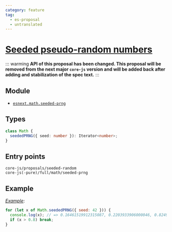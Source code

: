 ```yaml
---
category: feature
tag:
  - es-proposal
  - untranslated
---
```


# [Seeded pseudo-random numbers](https://github.com/tc39/proposal-seeded-random)

::: warming
**API of this proposal has been changed. This proposal will be removed from the next major `core-js` version and will be added back after adding and stabilization of the spec text.**
:::

## Module

- [`esnext.math.seeded-prng`](https://github.com/zloirock/core-js/blob/master/packages/core-js/modules/esnext.math.seeded-prng.js)

## Types

```ts
class Math {
  seededPRNG({ seed: number }): Iterator<number>;
}
```

## Entry points

```
core-js/proposals/seeded-random
core-js(-pure)/full/math/seeded-prng
```

## Example

[_Example_](https://goo.gl/oj3WgQ):

```js
for (let x of Math.seededPRNG({ seed: 42 })) {
  console.log(x); // => 0.16461519912315087, 0.2203933906000046, 0.8249682894209105
  if (x > 0.8) break;
}
```
